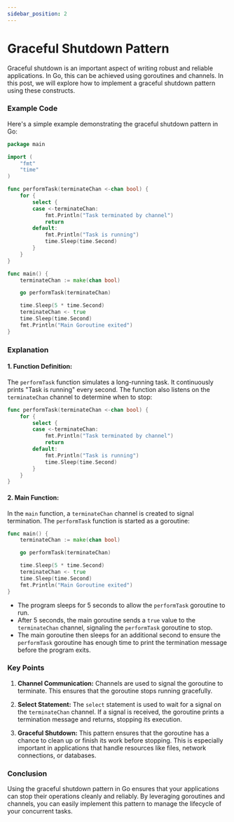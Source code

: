```yaml
---
sidebar_position: 2
---
```


# Graceful Shutdown Pattern

Graceful shutdown is an important aspect of writing robust and reliable applications. In Go, this can be achieved using goroutines and channels. In this post, we will explore how to implement a graceful shutdown pattern using these constructs.

### Example Code

Here's a simple example demonstrating the graceful shutdown pattern in Go:

```go
package main

import (
	"fmt"
	"time"
)

func performTask(terminateChan <-chan bool) {
	for {
		select {
		case <-terminateChan:
			fmt.Println("Task terminated by channel")
			return
		default:
			fmt.Println("Task is running")
			time.Sleep(time.Second)
		}
	}
}

func main() {
	terminateChan := make(chan bool)

	go performTask(terminateChan)

	time.Sleep(5 * time.Second)
	terminateChan <- true
	time.Sleep(time.Second)
	fmt.Println("Main Goroutine exited")
}
```

### Explanation

#### 1. **Function Definition:**
The `performTask` function simulates a long-running task. It continuously prints "Task is running" every second. The function also listens on the `terminateChan` channel to determine when to stop:

```go
func performTask(terminateChan <-chan bool) {
	for {
		select {
		case <-terminateChan:
			fmt.Println("Task terminated by channel")
			return
		default:
			fmt.Println("Task is running")
			time.Sleep(time.Second)
		}
	}
}
```

#### 2. **Main Function:**
In the `main` function, a `terminateChan` channel is created to signal termination. The `performTask` function is started as a goroutine:

```go
func main() {
	terminateChan := make(chan bool)

	go performTask(terminateChan)

	time.Sleep(5 * time.Second)
	terminateChan <- true
	time.Sleep(time.Second)
	fmt.Println("Main Goroutine exited")
}
```

- The program sleeps for 5 seconds to allow the `performTask` goroutine to run.
- After 5 seconds, the main goroutine sends a `true` value to the `terminateChan` channel, signaling the `performTask` goroutine to stop.
- The main goroutine then sleeps for an additional second to ensure the `performTask` goroutine has enough time to print the termination message before the program exits.

### Key Points

1. **Channel Communication:**
   Channels are used to signal the goroutine to terminate. This ensures that the goroutine stops running gracefully.

2. **Select Statement:**
   The `select` statement is used to wait for a signal on the `terminateChan` channel. If a signal is received, the goroutine prints a termination message and returns, stopping its execution.

3. **Graceful Shutdown:**
   This pattern ensures that the goroutine has a chance to clean up or finish its work before stopping. This is especially important in applications that handle resources like files, network connections, or databases.

### Conclusion

Using the graceful shutdown pattern in Go ensures that your applications can stop their operations cleanly and reliably. By leveraging goroutines and channels, you can easily implement this pattern to manage the lifecycle of your concurrent tasks.
